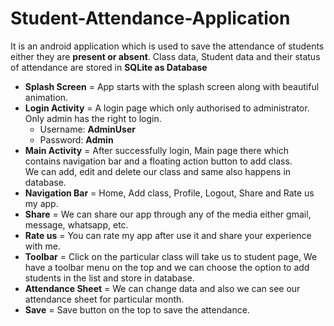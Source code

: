 # Student-Attendance-Application

<p>It is an android application which is used to save the attendance of students either they are <b>present or absent</b>.
Class data, Student data and their status of attendance are stored in <b>SQLite as Database</b> </p>

<ul>
  <li>
    <b>Splash Screen</b> = App starts with the splash screen along with beautiful animation.
  </li>
  <li>
    <b>Login Activity</b> = A login page which only authorised to administrator. Only admin has the right to login.
    <ul>
      <li>Username: <b>AdminUser</b></li>
      <li>Password: <b>Admin</b></li>
    </ul>
  </li>
  <li>
    <b>Main Activity</b> = After successfully login, Main page there which contains navigation bar and a floating action button to add class.
    </br>
    We can add, edit and delete our class and same also happens in database.
  </li>
  <li>
  <b>Navigation Bar</b> = Home, Add class, Profile, Logout, Share and Rate us my app.</br>
  </li>
  <li>
  <b>Share</b> = We can share our app through any of the media either gmail, message, whatsapp, etc.
  </li>
  <li>
  <b>Rate us</b> = You can rate my app after use it and share your experience with me.
  </li>
  <li>
  <b>Toolbar</b> = Click on the particular class will take us to student page, We have a toolbar menu on the top and we can choose the option to add students in the list and store in database.
  </li>
  <li>
  <b>Attendance Sheet</b> = We can change data and also we can see our attendance sheet for particular month.
  </li>
  <li>
  <b>Save</b> = Save button on the top to save the attendance.
  </li>
  </ul>
  
